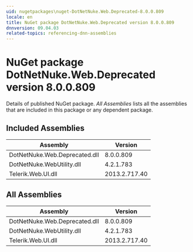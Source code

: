 ```yaml
---
uid: nugetpackages\nuget-DotNetNuke.Web.Deprecated-8.0.0.809
locale: en
title: NuGet package DotNetNuke.Web.Deprecated version 8.0.0.809
dnnversion: 09.04.03
related-topics: referencing-dnn-assemblies
---
```


# NuGet package DotNetNuke.Web.Deprecated version 8.0.0.809
Details of published NuGet package.
*All Assemblies* lists all the assemblies that are included in this package or any dependent package.

## Included Assemblies

|Assembly|Version|
|---|---|
|DotNetNuke.Web.Deprecated.dll|8.0.0.809|
|DotNetNuke.WebUtility.dll|4.2.1.783|
|Telerik.Web.UI.dll|2013.2.717.40|

## All Assemblies

|Assembly|Version|
|---|---|
|DotNetNuke.Web.Deprecated.dll|8.0.0.809|
|DotNetNuke.WebUtility.dll|4.2.1.783|
|Telerik.Web.UI.dll|2013.2.717.40|

